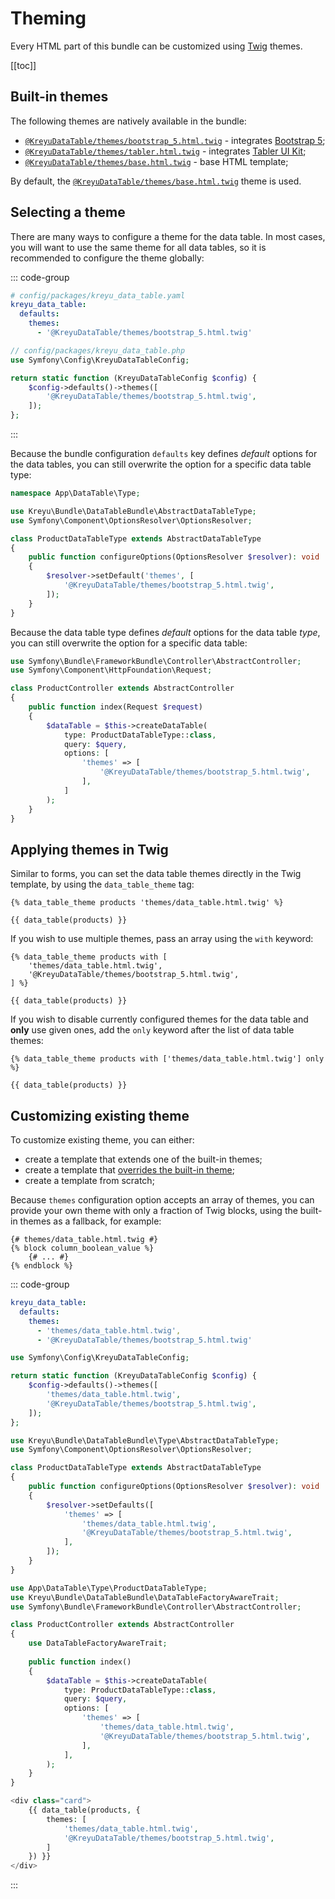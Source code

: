 # Theming

Every HTML part of this bundle can be customized using [Twig](https://twig.symfony.com/) themes.

[[toc]]

## Built-in themes

The following themes are natively available in the bundle:

- [`@KreyuDataTable/themes/bootstrap_5.html.twig`](https://github.com/Kreyu/data-table-bundle/blob/main/src/Resources/views/themes/bootstrap_5.html.twig) - integrates [Bootstrap 5](https://getbootstrap.com/docs/5.0/);
- [`@KreyuDataTable/themes/tabler.html.twig`](https://github.com/Kreyu/data-table-bundle/blob/main/src/Resources/views/themes/tabler.html.twig) - integrates [Tabler UI Kit](https://tabler.io/);
- [`@KreyuDataTable/themes/base.html.twig`](https://github.com/Kreyu/data-table-bundle/blob/main/src/Resources/views/themes/base.html.twig) - base HTML template;

By default, the [`@KreyuDataTable/themes/base.html.twig`](https://github.com/Kreyu/data-table-bundle/blob/main/src/Resources/views/themes/base.html.twig) theme is used.

## Selecting a theme

There are many ways to configure a theme for the data table.
In most cases, you will want to use the same theme for all data tables, so it is recommended to configure the theme globally:

::: code-group
```yaml [YAML]
# config/packages/kreyu_data_table.yaml
kreyu_data_table:
  defaults:
    themes:
      - '@KreyuDataTable/themes/bootstrap_5.html.twig'
```

```php [PHP]
// config/packages/kreyu_data_table.php
use Symfony\Config\KreyuDataTableConfig;

return static function (KreyuDataTableConfig $config) {
    $config->defaults()->themes([
        '@KreyuDataTable/themes/bootstrap_5.html.twig',
    ]);
};
```
:::

Because the bundle configuration `defaults` key defines _default_ options for the data tables, you can still overwrite the option for a specific data table type:

```php
namespace App\DataTable\Type;

use Kreyu\Bundle\DataTableBundle\AbstractDataTableType;
use Symfony\Component\OptionsResolver\OptionsResolver;

class ProductDataTableType extends AbstractDataTableType
{
    public function configureOptions(OptionsResolver $resolver): void
    {
        $resolver->setDefault('themes', [
            '@KreyuDataTable/themes/bootstrap_5.html.twig',
        ]);
    }
}
```

Because the data table type defines _default_ options for the data table _type_, you can still overwrite the option for a specific data table:

```php
use Symfony\Bundle\FrameworkBundle\Controller\AbstractController;
use Symfony\Component\HttpFoundation\Request;

class ProductController extends AbstractController
{
    public function index(Request $request)
    {
        $dataTable = $this->createDataTable(
            type: ProductDataTableType::class, 
            query: $query,
            options: [
                'themes' => [
                    '@KreyuDataTable/themes/bootstrap_5.html.twig',
                ],
            ]
        );
    }
}
```

## Applying themes in Twig

Similar to forms, you can set the data table themes directly in the Twig template, by using the `data_table_theme` tag:

```twig
{% data_table_theme products 'themes/data_table.html.twig' %}

{{ data_table(products) }}
```

If you wish to use multiple themes, pass an array using the `with` keyword:

```twig
{% data_table_theme products with [
    'themes/data_table.html.twig', 
    '@KreyuDataTable/themes/bootstrap_5.html.twig',
] %}

{{ data_table(products) }}
```

If you wish to disable currently configured themes for the data table and **only** use given ones, add the `only` keyword after the list of data table themes:

```twig
{% data_table_theme products with ['themes/data_table.html.twig'] only %}

{{ data_table(products) }}
```

## Customizing existing theme

To customize existing theme, you can either:

- create a template that extends one of the built-in themes;
- create a template that [overrides the built-in theme](https://symfony.com/doc/current/bundles/override.html#templates);
- create a template from scratch;

Because `themes` configuration option accepts an array of themes,
you can provide your own theme with only a fraction of Twig blocks,
using the built-in themes as a fallback, for example:

```twig
{# themes/data_table.html.twig #}
{% block column_boolean_value %}
    {# ... #}
{% endblock %}
```

::: code-group
```yaml [Globally (YAML)]
kreyu_data_table:
  defaults:
    themes:
      - 'themes/data_table.html.twig',
      - '@KreyuDataTable/themes/bootstrap_5.html.twig'
```

```php [Globally (PHP)]
use Symfony\Config\KreyuDataTableConfig;

return static function (KreyuDataTableConfig $config) {
    $config->defaults()->themes([
        'themes/data_table.html.twig',
        '@KreyuDataTable/themes/bootstrap_5.html.twig',
    ]);
};
```

```php [For data table type]
use Kreyu\Bundle\DataTableBundle\Type\AbstractDataTableType;
use Symfony\Component\OptionsResolver\OptionsResolver;

class ProductDataTableType extends AbstractDataTableType
{
    public function configureOptions(OptionsResolver $resolver): void
    {
        $resolver->setDefaults([
            'themes' => [
                'themes/data_table.html.twig',
                '@KreyuDataTable/themes/bootstrap_5.html.twig',
            ],
        ]);
    }
}
```

```php [For specific data table (PHP)]
use App\DataTable\Type\ProductDataTableType;
use Kreyu\Bundle\DataTableBundle\DataTableFactoryAwareTrait;
use Symfony\Bundle\FrameworkBundle\Controller\AbstractController;

class ProductController extends AbstractController
{
    use DataTableFactoryAwareTrait;
    
    public function index()
    {
        $dataTable = $this->createDataTable(
            type: ProductDataTableType::class, 
            query: $query,
            options: [
                'themes' => [
                    'themes/data_table.html.twig',
                    '@KreyuDataTable/themes/bootstrap_5.html.twig',
                ],
            ],
        );
    }
}
```

```php [For specific data table (Twig)]
<div class="card">
    {{ data_table(products, { 
        themes: [
            'themes/data_table.html.twig',
            '@KreyuDataTable/themes/bootstrap_5.html.twig',
        ]
    }) }}
</div>
```
:::